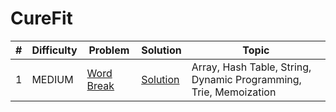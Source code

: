 # CureFit

| # | Difficulty | Problem | Solution | Topic |
|---|------------|---------|----------|--------|
| 1 | MEDIUM | [Word Break](https://leetcode.com/problems/word-break) | [Solution](../coding/algorithms/recursionAndBacktracking/WordBreak.java) | Array, Hash Table, String, Dynamic Programming, Trie, Memoization |
